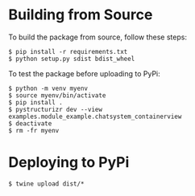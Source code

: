 # Building from Source

To build the package from source, follow these steps:

```
$ pip install -r requirements.txt
$ python setup.py sdist bdist_wheel
```

To test the package before uploading to PyPi:

```
$ python -m venv myenv
$ source myenv/bin/activate
$ pip install .
$ pystructurizr dev --view examples.module_example.chatsystem_containerview
$ deactivate
$ rm -fr myenv
```

# Deploying to PyPi
```
$ twine upload dist/*
```
